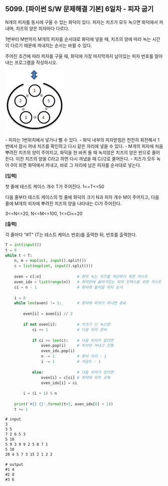## 5099. [파이썬 S/W 문제해결 기본] 6일차 - 피자 굽기

N개의 피자를 동시에 구울 수 있는 화덕이 있다. 피자는 치즈가 모두 녹으면 화덕에서 꺼내며, 치즈의 양은 피자마다 다르다.

1번부터 M번까지 M개의 피자를 순서대로 화덕에 넣을 때, 치즈의 양에 따라 녹는 시간이 다르기 때문에 꺼내지는 순서는 바뀔 수 있다.

주어진 조건에 따라 피자를 구울 때, 화덕에 가장 마지막까지 남아있는 피자 번호를 알아내는 프로그램을 작성하시오.


![img](D3.assets/피자.jpg)


\- 피자는 1번위치에서 넣거나 뺄 수 있다.
\- 화덕 내부의 피자받침은 천천히 회전해서 1번에서 잠시 꺼내 치즈를 확인하고 다시 같은 자리에 넣을 수 있다.
\- M개의 피자에 처음 뿌려진 치즈의 양이 주어지고, 화덕을 한 바퀴 돌 때 녹지않은 치즈의 양은 반으로 줄어든다. 이전 치즈의 양을 C라고 하면 다시 꺼냈을 때 C//2로 줄어든다.
\- 치즈가 모두 녹아 0이 되면 화덕에서 꺼내고, 바로 그 자리에 남은 피자를 순서대로 넣는다.



**[입력]**

첫 줄에 테스트 케이스 개수 T가 주어진다. 1<=T<=50

다음 줄부터 테스트 케이스의 첫 줄에 화덕의 크기 N과 피자 개수 M이 주어지고, 다음 줄에 M개의 피자에 뿌려진 치즈의 양을 나타내는 Ci가 주어진다.

3<=N<=20, N<=M<=100, 1<=Ci<=20

**[출력]**

각 줄마다 "#T" (T는 테스트 케이스 번호)를 출력한 뒤, 번호를 출력한다.

```python
T = int(input())
t = 0
while t < T:
    n, m = map(int, input().split())
    c = list(map(int, input().split()))

    oven = c[:n]                # 화덕 녹는 치즈를 계산하기 위한 리스트
    oven_idx = list(range(n))   # 화덕안에 들어가있는 피자 인덱스를 위한 리스트
    ci = n - 1                  # 화덕에 들어갈 피자 순서

    i = 0
    while len(oven) != 1:       # 화덕에 피자가 하나면 종료

        oven[i] = oven[i] // 2

        if not oven[i]:         # 치즈가 다 녹으면
            ci += 1             # 다음 피자 준비

            if ci >= len(c):    # 다음 피자가 없다면
                oven.pop(i)     # 피자만 꺼내고 진행
                oven_idx.pop(i)
                n -= 1          # 화덕 자리 - 1
                i -= 1          # 카운트 - 1

            else:               # 다음 피자가 있다면
                oven[i] = c[ci] # 화덕에 피자 교체
                oven_idx[i] = ci

        i = (i + 1) % n

    print('#{} {}'.format(t+1, oven_idx[0] + 1))
    t += 1
```

```
# input
3
3 5
7 2 6 5 3
5 10
5 9 3 9 9 2 5 8 7 1
5 10
20 4 5 7 3 15 2 1 2 2

# output
#1 4
#2 8
#3 6
```

